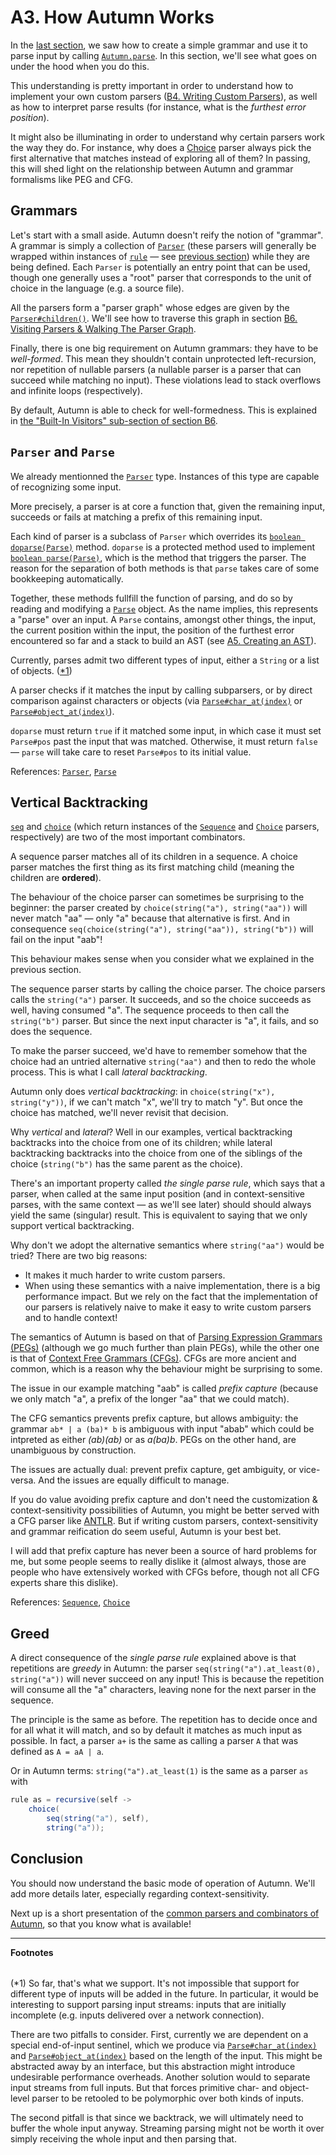 # A3. How Autumn Works

In the [last section][A2], we saw how to create a simple grammar and use it to
parse input by calling [`Autumn.parse`]. In this section, we'll see what goes on under the hood when
you do this.

This understanding is pretty important in order to understand how to implement your own custom
parsers ([B4. Writing Custom Parsers]), as well as how to interpret parse results (for instance,
what is the *furthest error position*).

It might also be illuminating in order to understand why certain parsers work the way they do. For
instance, why does a [Choice] parser always pick the first alternative that matches instead of
exploring all of them? In passing, this will shed light on the relationship between Autumn and
grammar formalisms like PEG and CFG.

[A2]: A2-first-grammar.md
[`Autumn.parse`]: https://javadoc.jitpack.io/com/github/norswap/autumn4/-SNAPSHOT/javadoc/norswap/autumn/Autumn.html
[Choice]: https://javadoc.jitpack.io/com/github/norswap/autumn4/-SNAPSHOT/javadoc/norswap/autumn/parsers/Choice.html
[B4. Writing Custom Parsers]: B4-custom-parsers.md

## Grammars

Let's start with a small aside. Autumn doesn't reify the notion of "grammar". A grammar is simply a
collection of [`Parser`] (these parsers will generally be wrapped within instances of [`rule`] — see
[previous section][A2]) while they are being defined. Each `Parser` is potentially an entry point
that can be used, though one generally uses a "root" parser that corresponds to the unit of choice
in the language (e.g. a source file).

All the parsers form a "parser graph" whose edges are given by the [`Parser#children()`]. We'll
see how to traverse this graph in section [B6. Visiting Parsers & Walking The Parser Graph][B6].

Finally, there is one big requirement on Autumn grammars: they have to be *well-formed*. This mean
they shouldn't contain unprotected left-recursion, nor repetition of nullable parsers (a nullable
parser is a parser that can succeed while matching no input). These violations lead to stack
overflows and infinite loops (respectively).

By default, Autumn is able to check for well-formedness. This is explained in [the "Built-In
Visitors" sub-section of section B6][builtinvis].

[`Parser`]: https://javadoc.jitpack.io/com/github/norswap/autumn4/-SNAPSHOT/javadoc/norswap/autumn/Parser.html
[`rule`]:  https://javadoc.jitpack.io/com/github/norswap/autumn4/-SNAPSHOT/javadoc/norswap/autumn/DSL.rule.html
[`Parser#children()`]: https://javadoc.jitpack.io/com/github/norswap/autumn4/-SNAPSHOT/javadoc/norswap/autumn/Parser.html#children-
[B6]: B6-parser-visitors-walkers.md
[builtinvis]: B6-parser-visitors-walkers.md#built-in-visitors

## `Parser` and `Parse`

We already mentionned the [`Parser`] type. Instances of this type are capable of recognizing some
input.

More precisely, a parser is at core a function that, given the remaining input, succeeds or fails at
matching a prefix of this remaining input.

Each kind of parser is a subclass of `Parser` which overrides its [`boolean doparse(Parse)`] method.
`doparse` is a protected method used to implement [`boolean parse(Parse)`], which is the method that
triggers the parser. The reason for the separation of both methods is that `parse` takes care of
some bookkeeping automatically.

Together, these methods fullfill the function of parsing, and do so by reading and modifying a
[`Parse`] object. As the name implies, this represents a "parse" over an input. A `Parse` contains,
amongst other things, the input, the current position within the input, the position of the furthest
error encountered so far and a stack to build an AST (see [A5. Creating an AST][A5]).

Currently, parses admit two different types of input, either a `String` or a list of objects. ([*1])

A parser checks if it matches the input by calling subparsers, or by direct comparison against
characters or objects (via [`Parse#char_at(index)`] or [`Parse#object_at(index)`]).

`doparse` must return `true` if it matched some input, in which case it must set `Parse#pos` past
the input that was matched. Otherwise, it must return `false` — `parse` will take care to reset
`Parse#pos` to its initial value.

References: [`Parser`], [`Parse`]

[`Parser`]: https://javadoc.jitpack.io/com/github/norswap/autumn4/-SNAPSHOT/javadoc/norswap/autumn/Parser.html 
[`Parse`]: https://javadoc.jitpack.io/com/github/norswap/autumn4/-SNAPSHOT/javadoc/norswap/autumn/Parse.html
[`Parse#char_at(index)`]: https://javadoc.jitpack.io/com/github/norswap/autumn4/-SNAPSHOT/javadoc/norswap/autumn/Parse.html#char_at-int-
[`Parse#object_at(index)`]: https://javadoc.jitpack.io/com/github/norswap/autumn4/-SNAPSHOT/javadoc/norswap/autumn/Parse.html#object_at-int-
[`boolean doparse(Parse)`]: https://javadoc.jitpack.io/com/github/norswap/autumn4/-SNAPSHOT/javadoc/norswap/autumn/Parser.html#doparse-norswap.autumn.Parse-
[`boolean parse(Parse)`]: https://javadoc.jitpack.io/com/github/norswap/autumn4/-SNAPSHOT/javadoc/norswap/autumn/Parser.html#parse-norswap.autumn.Parse-
[A5]: A5-creating-an-ast.md

## Vertical Backtracking

[`seq`] and [`choice`] (which return instances of the [`Sequence`] and [`Choice`] parsers,
respectively) are two of the most important combinators.

A sequence parser matches all of its children in a sequence. A choice parser matches the first thing
as its first matching child (meaning the children are **ordered**).

The behaviour of the choice parser can sometimes be surprising to the beginner: the parser
created by `choice(string("a"), string("aa"))` will never match "aa" — only "a" because that
alternative is first. And in consequence `seq(choice(string("a"), string("aa")), string("b"))`
will fail on the input "aab"!

This behaviour makes sense when you consider what we explained in the previous section.

The sequence parser starts by calling the choice parser. The choice parsers calls the `string("a")`
parser. It succeeds, and so the choice succeeds as well, having consumed "a". The sequence proceeds
to then call the `string("b")` parser. But since the next input character is "a", it fails, and
so does the sequence.

To make the parser succeed, we'd have to remember somehow that the choice had an untried alternative
`string("aa")` and then to redo the whole process. This is what I call *lateral backtracking*.

Autumn only does *vertical backtracking*: in `choice(string("x"), string("y"))`, if we can't match
"x", we'll try to match "y". But once the choice has matched, we'll never revisit that decision.

Why *vertical* and *lateral*? Well in our examples, vertical backtracking backtracks into the
choice from one of its children; while lateral backtracking backtracks into the choice from one of
the siblings of the choice (`string("b")` has the same parent as the choice).

There's an important property called *the single parse rule*, which says that a parser, when called
at the same input position (and in context-sensitive parses, with the same context — as we'll see
later) should should always yield the same (singular) result. This is equivalent to saying that we
only support vertical backtracking.

Why don't we adopt the alternative semantics where `string("aa")` would be tried? There are two
big reasons:

- It makes it much harder to write custom parsers.
- When using these semantics with a naive implementation, there is a big performance impact.
  But we rely on the fact that the implementation of our parsers is relatively naive to make
  it easy to write custom parsers and to handle context!
  
The semantics of Autumn is based on that of [Parsing Expression Grammars (PEGs)] (although we go
much further than plain PEGs), while the other one is that of [Context Free Grammars (CFGs)]. CFGs
are more ancient and common, which is a reason why the behaviour might be surprising to some.

The issue in our example matching "aab" is called *prefix capture* (because we only match "a", a
prefix of the longer "aa" that we could match).

The CFG semantics prevents prefix capture, but allows ambiguity: the grammar `ab* | a (ba)* b` is
ambiguous with input "abab" which could be intpreted as either *(ab)(ab)* or as *a(ba)b*. PEGs on
the other hand, are unambiguous by construction.

The issues are actually dual: prevent prefix capture, get ambiguity, or vice-versa. And the issues
are equally difficult to manage.

If you do value avoiding prefix capture and don't need the customization & context-sensitivity
possibilities of Autumn, you might be better served with a CFG parser like [ANTLR]. But if writing
custom parsers, context-sensitivity and grammar reification do seem useful, Autumn is your best bet.

I will add that prefix capture has never been a source of hard problems for me, but some people
seems to really dislike it (almost always, those are people who have extensively worked with CFGs
before, though not all CFG experts share this dislike).

<!-- TODO link to debugging and grammar reification -->

References: [`Sequence`], [`Choice`]

[`seq`]: https://javadoc.jitpack.io/com/github/norswap/autumn4/-SNAPSHOT/javadoc/norswap/autumn/DSL.html#seq-java.lang.Object...-
[`choice`]: https://javadoc.jitpack.io/com/github/norswap/autumn4/-SNAPSHOT/javadoc/norswap/autumn/DSL.html#choice-java.lang.Object...- 
[`Sequence`]: https://javadoc.jitpack.io/com/github/norswap/autumn4/-SNAPSHOT/javadoc/norswap/autumn/parsers/Sequence.html
[`Choice`]: https://javadoc.jitpack.io/com/github/norswap/autumn4/-SNAPSHOT/javadoc/norswap/autumn/parsers/Choice.html
[Parsing Expression Grammars (PEGs)]: https://en.wikipedia.org/wiki/Parsing_expression_grammar
[Context Free Grammars (CFGs)]: https://en.wikipedia.org/wiki/Context-free_grammar
[ANTLR]: https://www.antlr.org/

## Greed

A direct consequence of the *single parse rule* explained above is that repetitions are *greedy* in
Autumn: the parser `seq(string("a").at_least(0), string("a"))` will never succeed on any input! This
is because the repetition will consume all the "a" characters, leaving none for the next parser in
the sequence.

The principle is the same as before. The repetition has to decide once and for all what it will
match, and so by default it matches as much input as possible. In fact, a parser `a+` is the same
as calling a parser `A` that was defined as `A = aA | a`.

Or in Autumn terms: `string("a").at_least(1)` is the same as a parser `as` with

```java
rule as = recursive(self ->
    choice(
        seq(string("a"), self),
        string("a"));
```

## Conclusion

You should now understand the basic mode of operation of Autumn. We'll add more details later,
especially regarding context-sensitivity.

Next up is a short presentation of the [common parsers and combinators of Autumn], so that you know
what is available!

[common parsers and combinators of Autumn]: A4-basic-parsers.md

----
**Footnotes**

[*1]: #footnote1 
<h6 id="footnote1" display=none;></h6>

(*1) So far, that's what we support. It's not impossible that support for different type of inputs
will be added in the future. In particular, it would be interesting to support parsing input
streams: inputs that are initially incomplete (e.g. inputs delivered over a network connection).

There are two pitfalls to consider. First, currently we are dependent on a special end-of-input
sentinel, which we produce via [`Parse#char_at(index)`] and [`Parse#object_at(index)`] based on the
length of the input. This might be abstracted away by an interface, but this abstraction might
introduce undesirable performance overheads. Another solution would to separate input streams from
full inputs. But that forces primitive char- and object-level parser to be retooled to be
polymorphic over both kinds of inputs.

The second pitfall is that since we backtrack, we will ultimately need to buffer the whole input
anyway. Streaming parsing might not be worth it over simply receiving the whole input and then
parsing that.

[`Parse#char_at(index)`]: https://javadoc.jitpack.io/com/github/norswap/autumn4/-SNAPSHOT/javadoc/norswap/autumn/Parse.html#char_at-int-
[`Parse#object_at(index)`]: https://javadoc.jitpack.io/com/github/norswap/autumn4/-SNAPSHOT/javadoc/norswap/autumn/Parse.html#object_at-int-